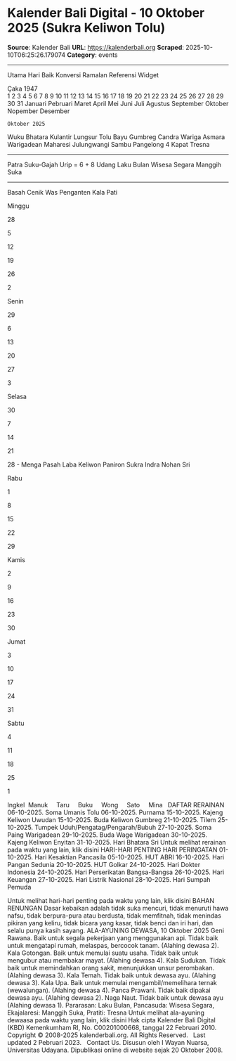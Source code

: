# Kalender Bali Digital - 10 Oktober 2025 (Sukra Keliwon Tolu)

**Source**: Kalender Bali
**URL**: https://kalenderbali.org
**Scraped**: 2025-10-10T06:25:26.179074
**Category**: events

---

Utama
Hari Baik
Konversi
Ramalan
Referensi
Widget

Çaka 1947	
1
2
3
4
5
6
7
8
9
10
11
12
13
14
15
16
17
18
19
20
21
22
23
24
25
26
27
28
29
30
31
Januari
Pebruari
Maret
April
Mei
Juni
Juli
Agustus
September
Oktober
Nopember
Desember
 
	Oktober 2025

Wuku
Bhatara
	Kulantir
Lungsur	Tolu
Bayu	Gumbreg
Candra	Wariga
Asmara	Warigadean
Maharesi	Julungwangi
Sambu	Pangelong 4
Kapat
Tresna
____________________
Patra
Suku-Gajah
Urip = 6 + 8
Udang
Laku Bulan
Wisesa Segara
Manggih Suka
____________________
Basah Cenik
Was Penganten
Kala Pati



Minggu
	
28
	
5
	
12
	
19
	
26
	
2


Senin
	
29
	
6 
	
13
	
20
	
27
	
3


Selasa
	
30
	
7
	
14
	
21 
	
28
	-
Menga
Pasah
Laba
Keliwon
Paniron
Sukra
Indra
Nohan
Sri


Rabu
	
1
	
8
	
15
	
22
	
29


Kamis
	
2
	
9
	
16
	
23
	
30


Jumat
	
3
	
10
	
17
	
24
	
31


Sabtu
	
4
	
11
	
18
	
25
	
1


Ingkel
	 Manuk  	  Taru  	  Buku  	  Wong  	  Sato  	  Mina  
DAFTAR RERAINAN
06-10-2025. Soma Umanis Tolu
06-10-2025. Purnama
15-10-2025. Kajeng Keliwon Uwudan
15-10-2025. Buda Keliwon Gumbreg
21-10-2025. Tilem
25-10-2025. Tumpek Uduh/Pengatag/Pengarah/Bubuh
27-10-2025. Soma Paing Warigadean
29-10-2025. Buda Wage Warigadean
30-10-2025. Kajeng Keliwon Enyitan
31-10-2025. Hari Bhatara Sri
Untuk melihat rerainan pada waktu yang lain, klik disini
HARI-HARI PENTING
HARI PERINGATAN
01-10-2025. Hari Kesaktian Pancasila
05-10-2025. HUT ABRI
16-10-2025. Hari Pangan Sedunia
20-10-2025. HUT Golkar
24-10-2025. Hari Dokter Indonesia
24-10-2025. Hari Perserikatan Bangsa-Bangsa
26-10-2025. Hari Keuangan
27-10-2025. Hari Listrik Nasional
28-10-2025. Hari Sumpah Pemuda


Untuk melihat hari-hari penting pada waktu yang lain,
klik disini
BAHAN RENUNGAN
Dasar kebaikan adalah tidak suka mencuri, tidak menuruti hawa nafsu, tidak berpura-pura atau berdusta, tidak memfitnah, tidak menindas pikiran yang keliru, tidak bicara yang kasar, tidak benci dan iri hari, dan selalu punya kasih sayang.
ALA-AYUNING DEWASA, 10 Oktober 2025
Geni Rawana. Baik untuk segala pekerjaan yang menggunakan api. Tidak baik untuk mengatapi rumah, melaspas, bercocok tanam. (Alahing dewasa 2).
Kala Gotongan. Baik untuk memulai suatu usaha. Tidak baik untuk mengubur atau membakar mayat. (Alahing dewasa 4).
Kala Sudukan. Tidak baik untuk memindahkan orang sakit, menunjukkan unsur perombakan. (Alahing dewasa 3).
Kala Temah. Tidak baik untuk dewasa ayu. (Alahing dewasa 3).
Kala Upa. Baik untuk memulai mengambil/memelihara ternak (wewalungan). (Alahing dewasa 4).
Panca Prawani. Tidak baik dipakai dewasa ayu. (Alahing dewasa 2).
Naga Naut. Tidak baik untuk dewasa ayu (Alahing dewasa 1).
Pararasan: Laku Bulan, Pancasuda: Wisesa Segara, Ekajalaresi: Manggih Suka, Pratiti: Tresna
Untuk melihat ala-ayuning dewaasa pada waktu yang lain, klik disini
Hak cipta Kalender Bali Digital (KBD) Kemenkumham RI, No. C00201000668, tanggal 22 Februari 2010.
Copyright © 2008-2025 kalenderbali.org. All Rights Reserved.   Last updated 2 Pebruari 2023.   Contact Us.
Disusun oleh I Wayan Nuarsa, Universitas Udayana.
Dipublikasi online di website sejak 20 Oktober 2008.

